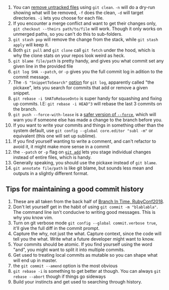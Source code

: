 1. You can [remove untracked files](https://tekin.co.uk/2019/03/delete-untracked-files-from-your-git-repository) using `git clean`. `-n` will do a dry-run showing what will be removed, `-f` does the clean, `-d` will target directories. `-i` lets you choose for each file. 
1. If you encounter a merge conflict and want to get their changes only, `git checkout --theirs path/to/file` will work. Though it only works on unmerged paths, so you can't do this to sub-folders.
1. `git stash pop` will remove the change from the stack, while `git stash apply` will keep it.
1. Both `git pull` and `git clone` call `git fetch` under the hood, which is why the clone stats on your repos look weird as heck.
1. `git blame file/path` is pretty handy, and gives you what commit set any given line in the provided file
1. `git log SHA --patch`, or `-p` gives you the full commit log in adition to the commit message.
1. The `-S "SnippetToSearch"` [option](https://git-scm.com/docs/git-log#Documentation/git-log.txt--Sltstringgt) for `git log`, apparently called "the pickaxe", lets you search for commits that add or remove a given snippet.
1. `git rebase -i SHAToRebaseOnto` is super handy for squashing and fixing up commits. I.E: `git rebase -i HEAD^3` will rebase the last 3 commits on the branch.
1. `git push --force-with-lease` is a [safer version of `--force`](https://stackoverflow.com/a/52823955), which will warn you if someone else has made a change to the branch before you.
1. If you want to write your commits and things in something other than the system default, use `git config --global core.editor "subl -m"` or equivalent (this one will set up sublime).
1. If you find yourself wanting to write a comment, and can't refactor to avoid it, it might make more sense in a commit
1. the `--patch` or `-p` flag on [`git add`](https://git-scm.com/docs/git-add#Documentation/git-add.txt---patch) lets you stage individual changes instead of entire files, which is handy.
1. Generally speaking, you should use the pickaxe instead of `git blame`.
1. `git annotate file/path` is like git blame, but sounds less mean and outputs in a slightly different format.

## Tips for maintaining a good commit history
1. These are all taken from the back half of [Branch In Time, RubyConf2018](https://youtu.be/8OOTVxKDwe0?t=1107).
1. Don't let yourself get in the habit of using `git commit -m "blablabla"`. The command line isn't conducive to writing good messages. This is why you know vim.
1. Turn on git verbose mode `git config --global commit.verbose true`, it'll give the full diff in the commit prompt.
1. Capture the why, not just the what. Capture context, since the code will tell you the what. Write what a future developer might want to know.
1. Your commits should be atomic. If you find yourself using the word "and", you might want to split it into multiple commits.
1. Get used to treating local commits as mutable so you can shape what will end up in master.
  1. the `git commit --amend` option is the most obvious
  1. `git rebase -i` is something to get better at though. You can always `git rebase --abort` though if things go sideways
1. Build your instincts and get used to searching through history.
